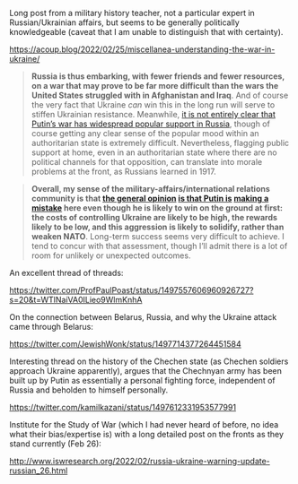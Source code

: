 Long post from a military history teacher, not a particular expert in Russian/Ukrainian affairs, but seems to be generally politically knowledgeable (caveat that I am unable to distinguish that with certainty).

https://acoup.blog/2022/02/25/miscellanea-understanding-the-war-in-ukraine/

> **Russia is thus embarking, with fewer friends and fewer resources, on a war that may prove to be far more difficult than the wars the United States struggled with in Afghanistan and Iraq**. And of course the very fact that Ukraine _can_ win this in the long run will serve to stiffen Ukrainian resistance. Meanwhile, [it is not entirely clear that Putin’s war has widespread popular support in Russia](https://twitter.com/ragipsoylu/status/1496905869983768581), though of course getting any clear sense of the popular mood within an authoritarian state is extremely difficult. Nevertheless, flagging public support at home, even in an authoritarian state where there are no political channels for that opposition, can translate into morale problems at the front, as Russians learned in 1917.

> **Overall, my sense of the military-affairs/international relations community is that [the general opinion](https://twitter.com/WarintheFuture/status/1497023978287730689) [is that Putin is](https://twitter.com/ProfTalmadge/status/1496837475901362180) [making a mistake](https://twitter.com/MarkHertling/status/1497035826139738125) here even though he is likely to win on the ground at first: the costs of controlling Ukraine are likely to be high, the rewards likely to be low, and this aggression is likely to solidify, rather than weaken NATO**. Long-term success seems very difficult to achieve. I tend to concur with that assessment, though I’ll admit there is a lot of room for unlikely or unexpected outcomes.

An excellent thread of threads:

https://twitter.com/ProfPaulPoast/status/1497557606960926727?s=20&t=WTlNaiVA0ILieo9WlmKnhA

On the connection between Belarus, Russia, and why the Ukraine attack came through Belarus:

https://twitter.com/JewishWonk/status/1497714377264451584

Interesting thread on the history of the Chechen state (as Chechen soldiers approach Ukraine apparently), argues that the Chechnyan army has been built up by Putin as essentially a personal fighting force, independent of Russia and beholden to himself personally.

https://twitter.com/kamilkazani/status/1497612331953577991

Institute for the Study of War (which I had never heard of before, no idea what their bias/expertise is) with a long detailed post on the fronts as they stand currently (Feb 26):

http://www.iswresearch.org/2022/02/russia-ukraine-warning-update-russian_26.html